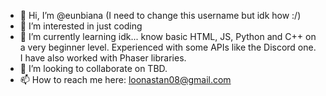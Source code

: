 - 👋 Hi, I’m @eunbiana (I need to change this username but idk how :/)
- 👀 I’m interested in just coding
- 🌱 I’m currently learning idk... know basic HTML, JS, Python and C++ on a very beginner level. Experienced with some APIs like the Discord one. I have also worked with Phaser libraries.
- 💞️ I’m looking to collaborate on TBD.
- 📫 How to reach me here: loonastan08@gmail.com

<!---
eunbiana/eunbiana is a ✨ special ✨ repository because its `README.md` (this file) appears on your GitHub profile.
You can click the Preview link to take a look at your changes.
--->
